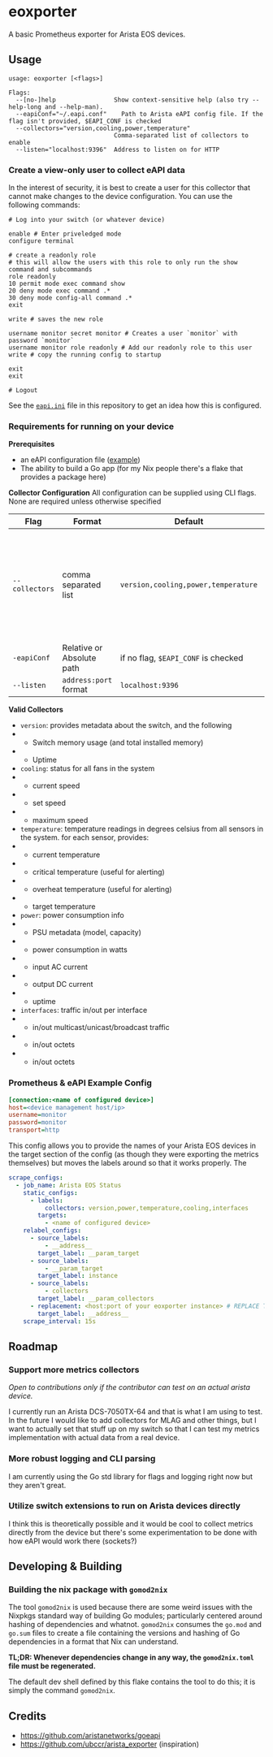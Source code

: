# eoxporter

A basic Prometheus exporter for Arista EOS devices.

## Usage

```
usage: eoxporter [<flags>]

Flags:
  --[no-]help                Show context-sensitive help (also try --help-long and --help-man).
  --eapiConf="~/.eapi.conf"    Path to Arista eAPI config file. If the flag isn't provided, $EAPI_CONF is checked
  --collectors="version,cooling,power,temperature"
                             Comma-separated list of collectors to enable
  --listen="localhost:9396"  Address to listen on for HTTP
```

### Create a view-only user to collect eAPI data

In the interest of security, it is best to create a user for this collector that cannot make changes to the device configuration.
You can use the following commands:

```shell
# Log into your switch (or whatever device)

enable # Enter priveledged mode
configure terminal

# create a readonly role
# this will allow the users with this role to only run the show command and subcommands
role readonly
10 permit mode exec command show
20 deny mode exec command .*
30 deny mode config-all command .*
exit

write # saves the new role

username monitor secret monitor # Creates a user `monitor` with password `monitor`
username monitor role readonly # Add our readonly role to this user
write # copy the running config to startup

exit
exit

# Logout
```

See the [`eapi.ini`](#prometheus--eapi-example-config) file in this repository to get an idea how this is configured.

### Requirements for running on your device

**Prerequisites**

- an eAPI configuration file ([example](https://github.com/aristanetworks/goeapi?tab=readme-ov-file#example-eapiconf-file))
- The ability to build a Go app (for my Nix people there's a flake that provides a package here)

**Collector Configuration**
All configuration can be supplied using CLI flags. None are required unless otherwise specified

| Flag           | Format                    | Default                             | notes                                                                               |
|----------------|---------------------------|-------------------------------------|-------------------------------------------------------------------------------------|
| `--collectors` | comma separated list      | `version,cooling,power,temperature` | the metrics that should be provided if the request lacks a `collectors` query param |
| `-eapiConf`    | Relative or Absolute path | if no flag, `$EAPI_CONF` is checked | Required in flag or env form                                                        |
| `--listen`     | `address:port` format     | `localhost:9396`                    |                                                                                     |

**Valid Collectors**

- `version`: provides metadata about the switch, and the following
- - Switch memory usage (and total installed memory)
- - Uptime
- `cooling`: status for all fans in the system
- - current speed
- - set speed
- - maximum speed
- `temperature`: temperature readings in degrees celsius from all sensors in the system. for each sensor, provides:
- - current temperature
- - critical temperature (useful for alerting)
- - overheat temperature (useful for alerting)
- - target temperature
- `power`: power consumption info
- - PSU metadata (model, capacity)
- - power consumption in watts
- - input AC current
- - output DC current
- - uptime
- `interfaces`: traffic in/out per interface
- - in/out multicast/unicast/broadcast traffic
- - in/out octets
- - in/out octets

### Prometheus & eAPI Example Config

```ini
[connection:<name of configured device>]
host=<device management host/ip>
username=monitor
password=monitor
transport=http
```

This config allows you to provide the names of your Arista EOS devices in the target section of the config (as though they were exporting the metrics themselves)
but moves the labels around so that it works properly. The

```yaml
scrape_configs:
  - job_name: Arista EOS Status
    static_configs:
      - labels:
          collectors: version,power,temperature,cooling,interfaces
        targets:
          - <name of configured device>
    relabel_configs:
      - source_labels:
          - __address__
        target_label: __param_target
      - source_labels:
          - __param_target
        target_label: instance
      - source_labels:
          - collectors
        target_label: __param_collectors
      - replacement: <host:port of your eoxporter instance> # REPLACE THIS
        target_label: __address__
    scrape_interval: 15s
```

## Roadmap

### Support more metrics collectors

_Open to contributions only if the contributor can test on an actual arista device._

I currently run an Arista DCS-7050TX-64 and that is what I am using to test. In the future I would like to add collectors for MLAG and other things, but I want to
actually set that stuff up on my switch so that I can test my metrics implementation with actual data from a real device.

### More robust logging and CLI parsing

I am currently using the Go std library for flags and logging right now but they aren't great.

### Utilize switch extensions to run on Arista devices directly

I think this is theoretically possible and it would be cool to collect metrics directly from the device but there's some experimentation to be done with how eAPI would work there (sockets?)

## Developing & Building

### Building the nix package with `gomod2nix`
The tool `gomod2nix` is used because there are some weird issues with the Nixpkgs standard way of building Go modules; 
particularly centered around hashing of dependencies and whatnot. `gomod2nix` consumes the `go.mod` and `go.sum` files to 
create a file containing the versions and hashing of Go dependencies in a format that Nix can understand.

**TL;DR: Whenever dependencies change in any way, the `gomod2nix.toml` file must be regenerated.**

The default dev shell defined by this flake contains the tool to do this; it is simply the command `gomod2nix`.

## Credits

- https://github.com/aristanetworks/goeapi
- https://github.com/ubccr/arista_exporter (inspiration)
